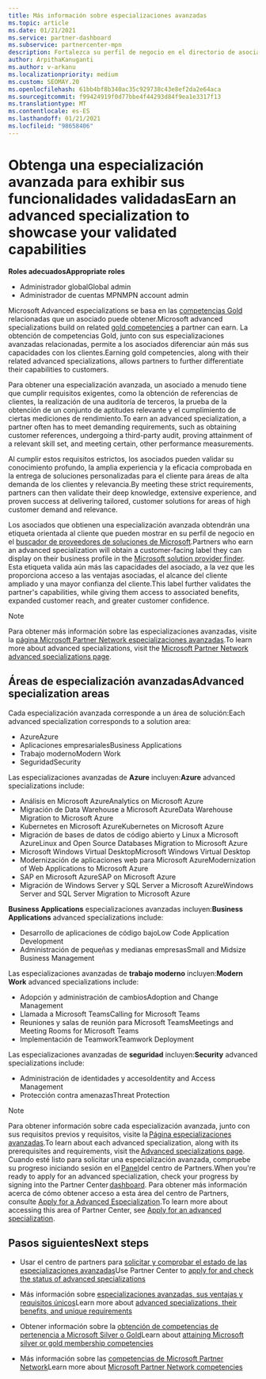 ```yaml
---
title: Más información sobre especializaciones avanzadas
ms.topic: article
ms.date: 01/21/2021
ms.service: partner-dashboard
ms.subservice: partnercenter-mpn
description: Fortalezca su perfil de negocio en el directorio de asociados de Microsoft. Obtenga información sobre las especializaciones avanzadas que puede alcanzar junto con sus competencias Gold y Silver existentes.
author: ArpithaKanuganti
ms.author: v-arkanu
ms.localizationpriority: medium
ms.custom: SEOMAY.20
ms.openlocfilehash: 61bb4bf8b340ac35c929738c43e8ef2da2e64aca
ms.sourcegitcommit: f99424919f0d77bbe4f44293d84f9ea1e3317f13
ms.translationtype: MT
ms.contentlocale: es-ES
ms.lasthandoff: 01/21/2021
ms.locfileid: "98658406"
---
```

# <a name="earn-an-advanced-specialization-to-showcase-your-validated-capabilities"></a><span data-ttu-id="3f533-104">Obtenga una especialización avanzada para exhibir sus funcionalidades validadas</span><span class="sxs-lookup"><span data-stu-id="3f533-104">Earn an advanced specialization to showcase your validated capabilities</span></span>

<span data-ttu-id="3f533-105">**Roles adecuados**</span><span class="sxs-lookup"><span data-stu-id="3f533-105">**Appropriate roles**</span></span>

- <span data-ttu-id="3f533-106">Administrador global</span><span class="sxs-lookup"><span data-stu-id="3f533-106">Global admin</span></span>
- <span data-ttu-id="3f533-107">Administrador de cuentas MPN</span><span class="sxs-lookup"><span data-stu-id="3f533-107">MPN account admin</span></span>

<span data-ttu-id="3f533-108">Microsoft Advanced especializations se basa en las [competencias Gold](learn-about-competencies.md) relacionadas que un asociado puede obtener.</span><span class="sxs-lookup"><span data-stu-id="3f533-108">Microsoft advanced specializations build on related [gold competencies](learn-about-competencies.md) a partner can earn.</span></span> <span data-ttu-id="3f533-109">La obtención de competencias Gold, junto con sus especializaciones avanzadas relacionadas, permite a los asociados diferenciar aún más sus capacidades con los clientes.</span><span class="sxs-lookup"><span data-stu-id="3f533-109">Earning gold competencies, along with their related advanced specializations, allows partners to further differentiate their capabilities to customers.</span></span>

<span data-ttu-id="3f533-110">Para obtener una especialización avanzada, un asociado a menudo tiene que cumplir requisitos exigentes, como la obtención de referencias de clientes, la realización de una auditoría de terceros, la prueba de la obtención de un conjunto de aptitudes relevante y el cumplimiento de ciertas mediciones de rendimiento.</span><span class="sxs-lookup"><span data-stu-id="3f533-110">To earn an advanced specialization, a partner often has to meet demanding requirements, such as obtaining customer references, undergoing a third-party audit, proving attainment of a relevant skill set, and meeting certain, other performance measurements.</span></span>

<span data-ttu-id="3f533-111">Al cumplir estos requisitos estrictos, los asociados pueden validar su conocimiento profundo, la amplia experiencia y la eficacia comprobada en la entrega de soluciones personalizadas para el cliente para áreas de alta demanda de los clientes y relevancia.</span><span class="sxs-lookup"><span data-stu-id="3f533-111">By meeting these strict requirements, partners can then validate their deep knowledge, extensive experience, and proven success at delivering tailored, customer solutions for areas of high customer demand and relevance.</span></span>

<span data-ttu-id="3f533-112">Los asociados que obtienen una especialización avanzada obtendrán una etiqueta orientada al cliente que pueden mostrar en su perfil de negocio en el [buscador de proveedores de soluciones de Microsoft](https://www.microsoft.com/solution-providers/home).</span><span class="sxs-lookup"><span data-stu-id="3f533-112">Partners who earn an advanced specialization will obtain a customer-facing label they can display on their business profile in the [Microsoft solution provider finder](https://www.microsoft.com/solution-providers/home).</span></span> <span data-ttu-id="3f533-113">Esta etiqueta valida aún más las capacidades del asociado, a la vez que les proporciona acceso a las ventajas asociadas, el alcance del cliente ampliado y una mayor confianza del cliente.</span><span class="sxs-lookup"><span data-stu-id="3f533-113">This label further validates the partner's capabilities, while giving them access to associated benefits, expanded customer reach, and greater customer confidence.</span></span>

> [!NOTE]
> <span data-ttu-id="3f533-114">Para obtener más información sobre las especializaciones avanzadas, visite la [página Microsoft Partner Network especializaciones avanzadas](https://partner.microsoft.com/membership/advanced-specialization).</span><span class="sxs-lookup"><span data-stu-id="3f533-114">To learn more about advanced specializations, visit the [Microsoft Partner Network advanced specializations page](https://partner.microsoft.com/membership/advanced-specialization).</span></span>

## <a name="advanced-specialization-areas"></a><span data-ttu-id="3f533-115">Áreas de especialización avanzadas</span><span class="sxs-lookup"><span data-stu-id="3f533-115">Advanced specialization areas</span></span>

<span data-ttu-id="3f533-116">Cada especialización avanzada corresponde a un área de solución:</span><span class="sxs-lookup"><span data-stu-id="3f533-116">Each advanced specialization corresponds to a solution area:</span></span>

- <span data-ttu-id="3f533-117">Azure</span><span class="sxs-lookup"><span data-stu-id="3f533-117">Azure</span></span>
- <span data-ttu-id="3f533-118">Aplicaciones empresariales</span><span class="sxs-lookup"><span data-stu-id="3f533-118">Business Applications</span></span>
- <span data-ttu-id="3f533-119">Trabajo moderno</span><span class="sxs-lookup"><span data-stu-id="3f533-119">Modern Work</span></span>
- <span data-ttu-id="3f533-120">Seguridad</span><span class="sxs-lookup"><span data-stu-id="3f533-120">Security</span></span>

<span data-ttu-id="3f533-121">Las especializaciones avanzadas de **Azure** incluyen:</span><span class="sxs-lookup"><span data-stu-id="3f533-121">**Azure** advanced specializations include:</span></span>

- <span data-ttu-id="3f533-122">Análisis en Microsoft Azure</span><span class="sxs-lookup"><span data-stu-id="3f533-122">Analytics on Microsoft Azure</span></span>
- <span data-ttu-id="3f533-123">Migración de Data Warehouse a Microsoft Azure</span><span class="sxs-lookup"><span data-stu-id="3f533-123">Data Warehouse Migration to Microsoft Azure</span></span>
- <span data-ttu-id="3f533-124">Kubernetes en Microsoft Azure</span><span class="sxs-lookup"><span data-stu-id="3f533-124">Kubernetes on Microsoft Azure</span></span>
- <span data-ttu-id="3f533-125">Migración de bases de datos de código abierto y Linux a Microsoft Azure</span><span class="sxs-lookup"><span data-stu-id="3f533-125">Linux and Open Source Databases Migration to Microsoft Azure</span></span>
- <span data-ttu-id="3f533-126">Microsoft Windows Virtual Desktop</span><span class="sxs-lookup"><span data-stu-id="3f533-126">Microsoft Windows Virtual Desktop</span></span>
- <span data-ttu-id="3f533-127">Modernización de aplicaciones web para Microsoft Azure</span><span class="sxs-lookup"><span data-stu-id="3f533-127">Modernization of Web Applications to Microsoft Azure</span></span>
- <span data-ttu-id="3f533-128">SAP en Microsoft Azure</span><span class="sxs-lookup"><span data-stu-id="3f533-128">SAP on Microsoft Azure</span></span>
- <span data-ttu-id="3f533-129">Migración de Windows Server y SQL Server a Microsoft Azure</span><span class="sxs-lookup"><span data-stu-id="3f533-129">Windows Server and SQL Server Migration to Microsoft Azure</span></span>

<span data-ttu-id="3f533-130">**Business Applications** especializaciones avanzadas incluyen:</span><span class="sxs-lookup"><span data-stu-id="3f533-130">**Business Applications** advanced specializations include:</span></span>

- <span data-ttu-id="3f533-131">Desarrollo de aplicaciones de código bajo</span><span class="sxs-lookup"><span data-stu-id="3f533-131">Low Code Application Development</span></span>
- <span data-ttu-id="3f533-132">Administración de pequeñas y medianas empresas</span><span class="sxs-lookup"><span data-stu-id="3f533-132">Small and Midsize Business Management</span></span>

<span data-ttu-id="3f533-133">Las especializaciones avanzadas de **trabajo moderno** incluyen:</span><span class="sxs-lookup"><span data-stu-id="3f533-133">**Modern Work** advanced specializations include:</span></span>

- <span data-ttu-id="3f533-134">Adopción y administración de cambios</span><span class="sxs-lookup"><span data-stu-id="3f533-134">Adoption and Change Management</span></span>
- <span data-ttu-id="3f533-135">Llamada a Microsoft Teams</span><span class="sxs-lookup"><span data-stu-id="3f533-135">Calling for Microsoft Teams</span></span>
- <span data-ttu-id="3f533-136">Reuniones y salas de reunión para Microsoft Teams</span><span class="sxs-lookup"><span data-stu-id="3f533-136">Meetings and Meeting Rooms for Microsoft Teams</span></span>
- <span data-ttu-id="3f533-137">Implementación de Teamwork</span><span class="sxs-lookup"><span data-stu-id="3f533-137">Teamwork Deployment</span></span>

<span data-ttu-id="3f533-138">Las especializaciones avanzadas de **seguridad** incluyen:</span><span class="sxs-lookup"><span data-stu-id="3f533-138">**Security** advanced specializations include:</span></span>

- <span data-ttu-id="3f533-139">Administración de identidades y acceso</span><span class="sxs-lookup"><span data-stu-id="3f533-139">Identity and Access Management</span></span>
- <span data-ttu-id="3f533-140">Protección contra amenazas</span><span class="sxs-lookup"><span data-stu-id="3f533-140">Threat Protection</span></span>

> [!NOTE]
> <span data-ttu-id="3f533-141">Para obtener información sobre cada especialización avanzada, junto con sus requisitos previos y requisitos, visite la [Página especializaciones avanzadas](https://partner.microsoft.com/membership/advanced-specialization).</span><span class="sxs-lookup"><span data-stu-id="3f533-141">To learn about each advanced specialization, along with its prerequisites and requirements, visit the [Advanced specializations page](https://partner.microsoft.com/membership/advanced-specialization).</span></span> <span data-ttu-id="3f533-142">Cuando esté listo para solicitar una especialización avanzada, compruebe su progreso iniciando sesión en el [Panel](https://partner.microsoft.com/dashboard)del centro de Partners.</span><span class="sxs-lookup"><span data-stu-id="3f533-142">When you're ready to apply for an advanced specialization, check your progress by signing into the Partner Center [dashboard](https://partner.microsoft.com/dashboard).</span></span> <span data-ttu-id="3f533-143">Para obtener más información acerca de cómo obtener acceso a esta área del centro de Partners, consulte [Apply for a Advanced Especialization](advanced-specializations-apply.md).</span><span class="sxs-lookup"><span data-stu-id="3f533-143">To learn more about accessing this area of Partner Center, see [Apply for an advanced specialization](advanced-specializations-apply.md).</span></span>

## <a name="next-steps"></a><span data-ttu-id="3f533-144">Pasos siguientes</span><span class="sxs-lookup"><span data-stu-id="3f533-144">Next steps</span></span>

- <span data-ttu-id="3f533-145">Usar el centro de partners para [solicitar y comprobar el estado de las especializaciones avanzadas](advanced-specializations-apply.md)</span><span class="sxs-lookup"><span data-stu-id="3f533-145">Use Partner Center to [apply for and check the status of advanced specializations](advanced-specializations-apply.md)</span></span>

- <span data-ttu-id="3f533-146">Más información sobre [especializaciones avanzadas, sus ventajas y requisitos únicos](https://partner.microsoft.com/membership/advanced-specialization)</span><span class="sxs-lookup"><span data-stu-id="3f533-146">Learn more about [advanced specializations, their benefits, and unique requirements](https://partner.microsoft.com/membership/advanced-specialization)</span></span>

- <span data-ttu-id="3f533-147">Obtener información sobre la [obtención de competencias de pertenencia a Microsoft Silver o Gold](learn-about-competencies.md)</span><span class="sxs-lookup"><span data-stu-id="3f533-147">Learn about [attaining Microsoft silver or gold membership competencies](learn-about-competencies.md)</span></span>

- <span data-ttu-id="3f533-148">Más información sobre las [competencias de Microsoft Partner Network](https://partner.microsoft.com/membership/competencies)</span><span class="sxs-lookup"><span data-stu-id="3f533-148">Learn more about [Microsoft Partner Network competencies](https://partner.microsoft.com/membership/competencies)</span></span>